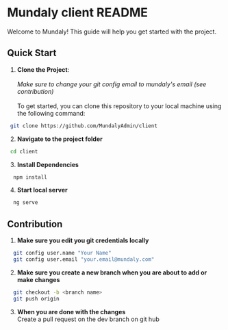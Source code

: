 # Mundaly client README

Welcome to Mundaly! This guide will help you get started with the project.

## Quick Start

1. **Clone the Project**:<br>
<br>*Make sure to change your git config email to mundaly's email (see contribution)* <br><br>
 To get started, you can clone this repository to your local machine using the following command:
  ```bash
   git clone https://github.com/MundalyAdmin/client
```

2. **Navigate to the project folder**
  ```bash
   cd client
```
3. **Install Dependencies**
```bash
  npm install
```
4. **Start local server**
```bash
  ng serve
```

## Contribution
1. **Make sure you edit you git credentials locally**
```bash
  git config user.name "Your Name"
  git config user.email "your.email@mundaly.com"
```
2. **Make sure you create a new branch when you are about to add or make changes**
```bash
  git checkout -b <branch name>
  git push origin 
```
3. **When you are done with the changes**<br>
Create a pull request on the dev branch on git hub


